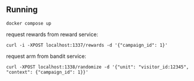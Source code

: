 ## Running

`docker compose up`

request rewards from reward service:

`curl -i -XPOST localhost:1337/rewards -d '{"campaign_id": 1}'`

request arm from bandit service:

`curl -XPOST localhost:1338/randomize -d '{"unit": "visitor_id:12345", "context": {"campaign_id": 1}}'`